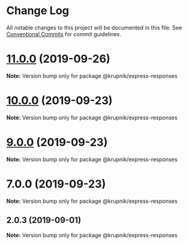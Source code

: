 # Change Log

All notable changes to this project will be documented in this file.
See [Conventional Commits](https://conventionalcommits.org) for commit guidelines.

# [11.0.0](https://github.com/yurikrupniktools/client-apps/compare/@krupnik/express-responses@10.0.0...@krupnik/express-responses@11.0.0) (2019-09-26)

**Note:** Version bump only for package @krupnik/express-responses





# [10.0.0](https://github.com/yurikrupniktools/client-apps/compare/@krupnik/express-responses@9.0.0...@krupnik/express-responses@10.0.0) (2019-09-23)

**Note:** Version bump only for package @krupnik/express-responses





# [9.0.0](https://github.com/yurikrupniktools/client-apps/compare/@krupnik/express-responses@7.0.0...@krupnik/express-responses@9.0.0) (2019-09-23)

**Note:** Version bump only for package @krupnik/express-responses





# 7.0.0 (2019-09-23)

**Note:** Version bump only for package @krupnik/express-responses





## 2.0.3 (2019-09-01)

**Note:** Version bump only for package @krupnik/express-responses
